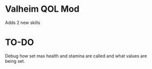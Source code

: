 # Valheim QOL Mod
Adds 2 new skills

# TO-DO
Debug how set max health and stamina are called and what values are being set.
